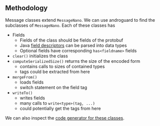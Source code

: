 ## Methodology

Message classes extend `MessageNano`. We can use androguard to find the
subclasses of `MessageNano`. Each of these classes has

* Fields
    - Fields of the class should be fields of the protobuf
    - Java [field descriptors](https://docs.oracle.com/javase/specs/jvms/se7/html/jvms-4.html) can be parsed into data types
    - Optional fields have corresponding `has<fieldname>` fields
* `clear()` initializes the class
* `computeSerializedSize()` returns the size of the encoded form
    - contains calls to sizes of contained types
    - tags could be extracted from here
* `mergeFrom()`
    - loads fields
    - switch statement on the field tag
* `writeTo()`
    - writes fields
    - many calls to `write<type>(tag, ...)`
    - could potentially get the tags from here

We can also inspect the [code generator for these
classes](https://github.com/google/protobuf/tree/master/src/google/protobuf/compiler/javanano).

